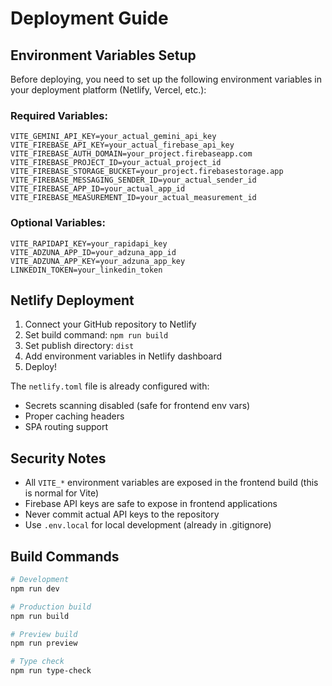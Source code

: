 # Deployment Guide

## Environment Variables Setup

Before deploying, you need to set up the following environment variables in your deployment platform (Netlify, Vercel, etc.):

### Required Variables:
```
VITE_GEMINI_API_KEY=your_actual_gemini_api_key
VITE_FIREBASE_API_KEY=your_actual_firebase_api_key
VITE_FIREBASE_AUTH_DOMAIN=your_project.firebaseapp.com
VITE_FIREBASE_PROJECT_ID=your_actual_project_id
VITE_FIREBASE_STORAGE_BUCKET=your_project.firebasestorage.app
VITE_FIREBASE_MESSAGING_SENDER_ID=your_actual_sender_id
VITE_FIREBASE_APP_ID=your_actual_app_id
VITE_FIREBASE_MEASUREMENT_ID=your_actual_measurement_id
```

### Optional Variables:
```
VITE_RAPIDAPI_KEY=your_rapidapi_key
VITE_ADZUNA_APP_ID=your_adzuna_app_id
VITE_ADZUNA_APP_KEY=your_adzuna_app_key
LINKEDIN_TOKEN=your_linkedin_token
```

## Netlify Deployment

1. Connect your GitHub repository to Netlify
2. Set build command: `npm run build`
3. Set publish directory: `dist`
4. Add environment variables in Netlify dashboard
5. Deploy!

The `netlify.toml` file is already configured with:
- Secrets scanning disabled (safe for frontend env vars)
- Proper caching headers
- SPA routing support

## Security Notes

- All `VITE_*` environment variables are exposed in the frontend build (this is normal for Vite)
- Firebase API keys are safe to expose in frontend applications
- Never commit actual API keys to the repository
- Use `.env.local` for local development (already in .gitignore)

## Build Commands

```bash
# Development
npm run dev

# Production build
npm run build

# Preview build
npm run preview

# Type check
npm run type-check
```